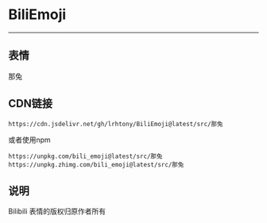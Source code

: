 # BiliEmoji
---
## 表情
那兔
## CDN链接
```
https://cdn.jsdelivr.net/gh/lrhtony/BiliEmoji@latest/src/那兔
```
或者使用npm
```
https://unpkg.com/bili_emoji@latest/src/那兔
https://unpkg.zhimg.com/bili_emoji@latest/src/那兔
```
## 说明
Bilibili 表情的版权归原作者所有
